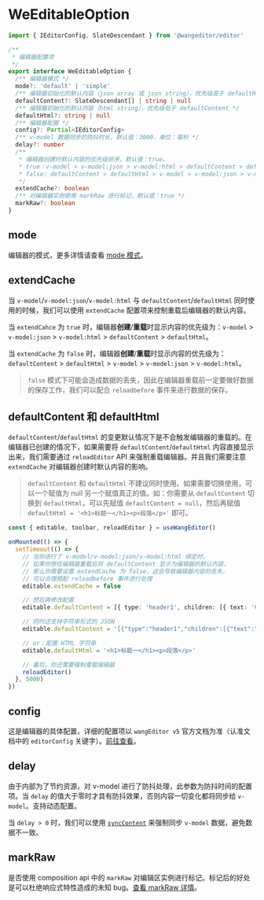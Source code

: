 # WeEditableOption

```ts
import { IEditorConfig, SlateDescendant } from '@wangeditor/editor'

/**
 * 编辑器配置项
 */
export interface WeEditableOption {
  /** 编辑器模式 */
  mode?: 'default' | 'simple'
  /** 编辑器初始化的默认内容（json array 或 json string），优先级高于 defaultHtml */
  defaultContent?: SlateDescendant[] | string | null
  /** 编辑器初始化的默认内容（html string），优先级低于 defaultContent */
  defaultHtml?: string | null
  /** 编辑器配置 */
  config?: Partial<IEditorConfig>
  /** v-model 数据同步的防抖时长，默认值：3000，单位：毫秒 */
  delay?: number
  /**
   * 编辑器创建时默认内容的优先级排序，默认值：true。
   * true：v-model > v-model:json > v-model:html > defaultContent > defaultHtml。
   * false: defaultContent > defaultHtml > v-model > v-model:json > v-model:html。
   */
  extendCache?: boolean
  /** 对编辑器实例使用 markRaw 进行标记，默认值：true */
  markRaw?: boolean
}
```

## mode

编辑器的模式，更多详情请查看 [mode 模式](https://www.wangeditor.com/v5/getting-started.html#mode-%E6%A8%A1%E5%BC%8F)。

## extendCache

当 `v-model`/`v-model:json`/`v-model:html` 与 `defaultContent`/`defaultHtml` 同时使用的时候，我们可以使用 `extendCache` 配置项来控制重载后编辑器的默认内容。

当 `extendCahce` 为 `true` 时，编辑器**创建**/**重载**时显示内容的优先级为：`v-model` > `v-model:json` > `v-model:html` > `defaultContent` > `defaultHtml`。

当 `extendCache` 为 `false` 时，编辑器**创建**/**重载**时显示内容的优先级为：`defaultContent` > `defaultHtml` > `v-model` > `v-model:json` > `v-model:html`。

> `false` 模式下可能会造成数据的丢失，因此在编辑器重载前一定要做好数据的保存工作，我们可以配合 `reloadbefore` 事件来进行数据的保存。

## defaultContent 和 defaultHtml

`defaultContent`/`defaultHtml` 的变更默认情况下是不会触发编辑器的重载的。在编辑器已创建的情况下，如果需要将 `defaultContent`/`defaultHtml` 内容直接显示出来，我们需要通过 `reloadEditor` API 来强制重载编辑器。并且我们需要注意 `extendCache` 对编辑器创建时默认内容的影响。

> `defaultContent` 和 `defaultHtml` 不建议同时使用。如果需要切换使用，可以一个赋值为 null 另一个赋值真正的值。如：你需要从 `defaultContent` 切换到 `defaultHtml`，可以先赋值 `defaultContent = null`，然后再赋值 `defaultHtml = '<h1>标题一</h1><p>段落</p>'` 即可。

```ts
const { editable, toolbar, reloadEditor } = useWangEditor()

onMounted(() => {
  setTimeout(() => {
    // 当你进行了 v-model/v-model:json/v-model:html 绑定时，
    // 如果你想在编辑器重载后将 defaultContent 显示为编辑器的默认内容，
    // 那么你需要设置 extendCache 为 false，这会导致编辑器内容的丢失，
    // 可以合理搭配 reloadbefore 事件进行处理
    editable.extendCache = false

    // 然后再修改配置
    editable.defaultContent = [{ type: 'header1', children: [{ text: '标题一' }] }]

    // 同时还支持字符串形式的 JSON
    editable.defaultContent = '[{"type":"header1","children":[{"text":"标题一"}]}]'

    // or：配置 HTML 字符串
    editable.defaultHtml = '<h1>标题一</h1><p>段落</p>'

    // 最后，你还需要强制重载编辑器
    reloadEditor()
  }, 5000)
})
```

## config

这是编辑器的具体配置，详细的配置项以 `wangEditor v5` 官方文档为准（认准文档中的 `editorConfig` 关键字）。[前往查看](https://www.wangeditor.com/v5/editor-config.html)。

## delay

由于内部为了节约资源，对 v-model 进行了防抖处理，此参数为防抖时间的配置项。当 `delay` 的值大于零时才具有防抖效果，否则内容一切变化都将同步给 `v-model`。支持动态配置。

当 `delay > 0` 时，我们可以使用 [`syncContent`](./use-wang-editor.md#synccontent) 来强制同步 `v-model` 数据，避免数据不一致。

## markRaw

是否使用 composition api 中的 `markRaw` 对编辑区实例进行标记。标记后的好处是可以杜绝响应式特性造成的未知 bug。[查看 markRaw 详情](https://staging-cn.vuejs.org/api/reactivity-advanced.html#markraw)。
